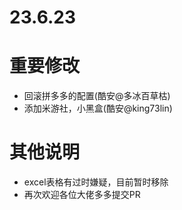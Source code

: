 # 23.6.23

# 重要修改

- 回滚拼多多的配置(酷安@多冰百草枯)
- 添加米游社，小黑盒(酷安@king73lin)

# 其他说明

- excel表格有过时嫌疑，目前暂时移除
- 再次欢迎各位大佬多多提交PR

